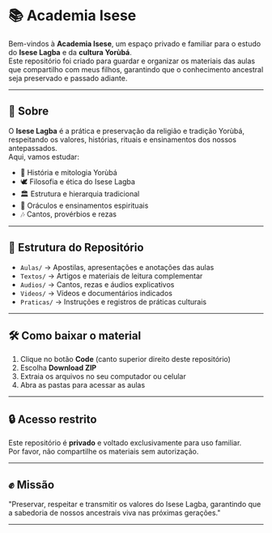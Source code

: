 # 📚 Academia Isese

Bem-vindos à **Academia Isese**, um espaço privado e familiar para o estudo do **Isese Lagba** e da **cultura Yorùbá**.  
Este repositório foi criado para guardar e organizar os materiais das aulas que compartilho com meus filhos, garantindo que o conhecimento ancestral seja preservado e passado adiante.

---

## 🌿 Sobre
O **Isese Lagba** é a prática e preservação da religião e tradição Yorùbá, respeitando os valores, histórias, rituais e ensinamentos dos nossos antepassados.  
Aqui, vamos estudar:

- 📖 História e mitologia Yorùbá  
- 🕊️ Filosofia e ética do Isese Lagba  
- 🏛️ Estrutura e hierarquia tradicional  
- 🔮 Oráculos e ensinamentos espirituais  
- 🎶 Cantos, provérbios e rezas  

---

## 📂 Estrutura do Repositório
- `Aulas/` → Apostilas, apresentações e anotações das aulas  
- `Textos/` → Artigos e materiais de leitura complementar  
- `Audios/` → Cantos, rezas e áudios explicativos  
- `Videos/` → Vídeos e documentários indicados  
- `Praticas/` → Instruções e registros de práticas culturais  

---

## 🛠️ Como baixar o material
1. Clique no botão **Code** (canto superior direito deste repositório)
2. Escolha **Download ZIP**
3. Extraia os arquivos no seu computador ou celular
4. Abra as pastas para acessar as aulas

---

## 🔒 Acesso restrito
Este repositório é **privado** e voltado exclusivamente para uso familiar.  
Por favor, não compartilhe os materiais sem autorização.

---

## ✊ Missão
"Preservar, respeitar e transmitir os valores do Isese Lagba, garantindo que a sabedoria de nossos ancestrais viva nas próximas gerações."

---
